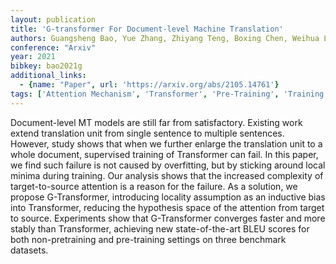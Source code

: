 ```yaml
---
layout: publication
title: 'G-transformer For Document-level Machine Translation'
authors: Guangsheng Bao, Yue Zhang, Zhiyang Teng, Boxing Chen, Weihua Luo
conference: "Arxiv"
year: 2021
bibkey: bao2021g
additional_links:
  - {name: "Paper", url: 'https://arxiv.org/abs/2105.14761'}
tags: ['Attention Mechanism', 'Transformer', 'Pre-Training', 'Training Techniques', 'Model Architecture', 'Applications', 'Ethics and Bias', 'Pretraining Methods']
---
```

Document-level MT models are still far from satisfactory. Existing work
extend translation unit from single sentence to multiple sentences. However,
study shows that when we further enlarge the translation unit to a whole
document, supervised training of Transformer can fail. In this paper, we find
such failure is not caused by overfitting, but by sticking around local minima
during training. Our analysis shows that the increased complexity of
target-to-source attention is a reason for the failure. As a solution, we
propose G-Transformer, introducing locality assumption as an inductive bias
into Transformer, reducing the hypothesis space of the attention from target to
source. Experiments show that G-Transformer converges faster and more stably
than Transformer, achieving new state-of-the-art BLEU scores for both
non-pretraining and pre-training settings on three benchmark datasets.
